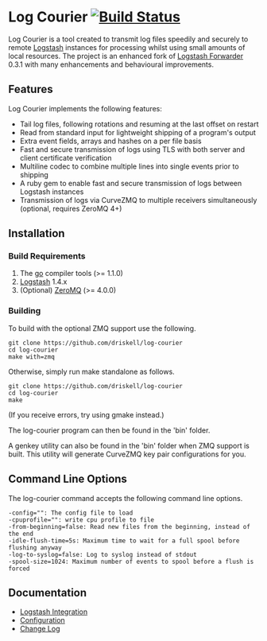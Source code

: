 # Log Courier [![Build Status](https://travis-ci.org/driskell/log-courier.svg?branch=stable)](https://travis-ci.org/driskell/log-courier)

Log Courier is a tool created to transmit log files speedily and securely to
remote [Logstash](http://logstash.net) instances for processing whilst using
small amounts of local resources. The project is an enhanced fork of
[Logstash Forwarder](https://github.com/elasticsearch/logstash-forwarder) 0.3.1
with many enhancements and behavioural improvements.

## Features

Log Courier implements the following features:

* Tail log files, following rotations and resuming at the last offset on
restart
* Read from standard input for lightweight shipping of a program's output
* Extra event fields, arrays and hashes on a per file basis
* Fast and secure transmission of logs using TLS with both server and client
certificate verification
* Multiline codec to combine multiple lines into single events prior to shipping
* A ruby gem to enable fast and secure transmission of logs between Logstash
instances
* Transmission of logs via CurveZMQ to multiple receivers simultaneously
(optional, requires ZeroMQ 4+)

## Installation

### Build Requirements

1. The [go](http://golang.org/doc/install) compiler tools (>= 1.1.0)
1. [Logstash](http://logstash.net) 1.4.x
1. (Optional) [ZeroMQ](http://zeromq.org/intro:get-the-software) (>= 4.0.0)

### Building

To build with the optional ZMQ support use the following.

    git clone https://github.com/driskell/log-courier
    cd log-courier
    make with=zmq

Otherwise, simply run make standalone as follows.

    git clone https://github.com/driskell/log-courier
    cd log-courier
    make

(If you receive errors, try using gmake instead.)

The log-courier program can then be found in the 'bin' folder.

A genkey utility can also be found in the 'bin' folder when ZMQ support is
built. This utility will generate CurveZMQ key pair configurations for you.

## Command Line Options

The log-courier command accepts the following command line options.

    -config="": The config file to load
    -cpuprofile="": write cpu profile to file
    -from-beginning=false: Read new files from the beginning, instead of the end
    -idle-flush-time=5s: Maximum time to wait for a full spool before flushing anyway
    -log-to-syslog=false: Log to syslog instead of stdout
    -spool-size=1024: Maximum number of events to spool before a flush is forced

## Documentation

* [Logstash Integration](docs/LogstashIntegration.md)
* [Configuration](docs/Configuration.md)
* [Change Log](docs/ChangeLog.md)
